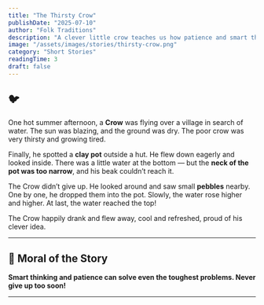 ```yaml
---
title: "The Thirsty Crow"
publishDate: "2025-07-10"
author: "Folk Traditions"
description: "A clever little crow teaches us how patience and smart thinking can solve any problem."
image: "/assets/images/stories/thirsty-crow.png"
category: "Short Stories"
readingTime: 3
draft: false
---
```


## 🐦

One hot summer afternoon, a **Crow** was flying over a village in search of water. The sun was blazing, and the ground was dry. The poor crow was very thirsty and growing tired.

Finally, he spotted a **clay pot** outside a hut. He flew down eagerly and looked inside. There was a little water at the bottom — but the **neck of the pot was too narrow**, and his beak couldn’t reach it.

The Crow didn’t give up. He looked around and saw small **pebbles** nearby. One by one, he dropped them into the pot. Slowly, the water rose higher and higher. At last, the water reached the top!

The Crow happily drank and flew away, cool and refreshed, proud of his clever idea.

---

## 🌼 Moral of the Story

**Smart thinking and patience can solve even the toughest problems. Never give up too soon!**

---

